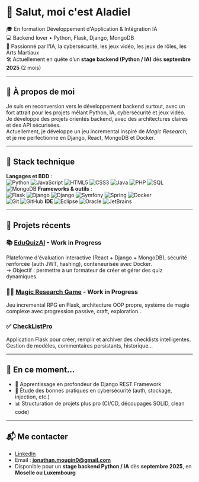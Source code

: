 # 👋 Salut, moi c'est Aladiel

🎓 En formation Développement d'Application & Intégration IA  
💻 Backend lover • Python, Flask, Django, MongoDB  
🧠 Passionné par l'IA, la cybersécurité, les jeux vidéo, les jeux de rôles, les Arts Martiaux  
🛠️ Actuellement en quête d’un **stage backend (Python / IA)** dès **septembre 2025** (2 mois)

---

## 🧾 À propos de moi

Je suis en reconversion vers le développement backend surtout, avec un fort attrait pour les projets mêlant Python, IA, cybersécurité et jeux vidéo.  
Je développe des projets orientés backend, avec des architectures claires et des API sécurisées.  
Actuellement, je développe un jeu incremental inspiré de *Magic Research*, et je me perfectionne en Django, React, MongoDB et Docker.

---

## 🧰 Stack technique

**Langages et BDD** :  
![Python](https://img.shields.io/badge/-Python-3776AB?logo=python&logoColor=white)
![JavaScript](https://img.shields.io/badge/-JavaScript-F7DF1E?logo=javascript&logoColor=black)
![HTML5](https://img.shields.io/badge/-HTML5-E34F26?logo=html5&logoColor=white)
![CSS3](https://img.shields.io/badge/-CSS3-1572B6?logo=css3&logoColor=white)
![Java](https://img.shields.io/badge/-Java-007396?logo=java&logoColor=white)
![PHP](https://img.shields.io/badge/-PHP-777BB4?logo=php&logoColor=white)
![SQL](https://img.shields.io/badge/-SQL-CC2927?logo=mysql&logoColor=white)
![MongoDB](https://img.shields.io/badge/-MongoDB-47A248?logo=mongodb)
**Frameworks & outils** :  
![Flask](https://img.shields.io/badge/-Flask-000000?logo=flask) ![Django](https://img.shields.io/badge/-Django-092E20?logo=django)
![Django](https://img.shields.io/badge/-Django-092E20?logo=django&logoColor=white)
![Symfony](https://img.shields.io/badge/-Symfony-000000?logo=symfony&logoColor=white)
![Spring](https://img.shields.io/badge/-Spring-6DB33F?logo=spring&logoColor=white)
![Docker](https://img.shields.io/badge/-Docker-2496ED?logo=docker)  
![Git](https://img.shields.io/badge/-Git-F05032?logo=git) ![GitHub](https://img.shields.io/badge/-GitHub-181717?logo=github)
**IDE**
![Eclipse](https://img.shields.io/badge/-Eclipse-2C2255?logo=eclipseide&logoColor=white)
![Oracle](https://img.shields.io/badge/-Oracle-F80000?logo=oracle&logoColor=white)
![JetBrains](https://img.shields.io/badge/-JetBrains-451F48?logo=jetbrains&logoColor=white)

---

## 🚀 Projets récents

### 📚 [EduQuizAI](https://github.com/Aladiel/EduQuizAI) - Work in Progress
Plateforme d'évaluation interactive (React + Django + MongoDB), sécurité renforcée (auth JWT, hashing), conteneurisée avec Docker.  
→ Objectif : permettre à un formateur de créer et gérer des quiz dynamiques.

### 🧙‍♂️ [Magic Research Game](https://github.com/Aladiel/MagicResearchGame) - Work in Progress
Jeu incremental RPG en Flask, architecture OOP propre, système de magie complexe avec progression passive, craft, exploration...

### ✅ [CheckListPro](https://github.com/Aladiel/CheckListPro)
Application Flask pour créer, remplir et archiver des checklists intelligentes. Gestion de modèles, commentaires persistants, historique...

---

## 📌 En ce moment...

- 📘 Apprentissage en profondeur de Django REST Framework  
- 🔐 Étude des bonnes pratiques en cybersécurité (auth, stockage, injection, etc.)  
- 📊 Structuration de projets plus pro (CI/CD, découpages SOLID, clean code)

---

## 📬 Me contacter

- [LinkedIn]([https://www.linkedin.com/in/ton-lien](https://www.linkedin.com/in/jonathan-mougin-dev/))
- Email : **jonathan.mougin0@gmail.com**
- Disponible pour un **stage backend Python / IA** dès **septembre 2025**, en **Moselle ou Luxembourg**


<!--
Astuce : ajoute aussi une image GitHub Stats si tu veux

[![Aladiel's GitHub stats](https://github-readme-stats.vercel.app/api?username=Aladiel&show_icons=true&theme=tokyonight)](https://github.com/Aladiel)
-->
